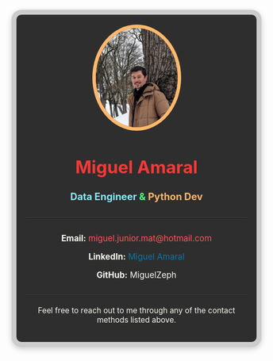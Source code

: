<div style="max-width: 500px; margin: auto; padding: 20px; border: 10px solid #ccc; border-radius: 20px; background-color: #2e2e2e; box-shadow: 0px 4px 12px rgba(0, 0, 0, 0.2); color: #f8f8f2;">
<!-- Profile Picture -->
<div style="text-align: center; margin-bottom: 20px;">
    <img src="../about/img/profile_raw.png" alt="Profile Picture" style="border-radius: 100%; width: 165px; height: 200px; border: 7px solid #ffb86c;">
</div>

<!-- Name and Title -->
<h1 style="text-align: center; color: #f73838; font-size: 2.5em; margin-bottom: 10px;">Miguel Amaral</h1>
<h2 style="text-align: center; font-size: 1.4em; margin-bottom: 30px;">
    <span style="color: #8be9fd;">Data Engineer</span>
    <span style="color: #50fa7b;"> & </span>
    <span style="color: #ffb86c;">Python Dev</span>
</h2>

<!-- Contact Information -->
<hr style="border-top: 1px solid #444; margin-bottom: 30px;">

<div style="text-align: center; font-size: 1.2em;">
    <p>
        <strong>Email:</strong> 
        <a href="mailto:miguel.junior.mat@hotmail.com" style="color: #ff5555; text-decoration: none;">
            miguel.junior.mat@hotmail.com
        </a>
    </p>
    <p>
        <strong>LinkedIn:</strong> 
        <a href="https://www.linkedin.com/in/miguel-amaral-56a11610a/" target="_blank" style="color: #0e76a8; text-decoration: none;">
            Miguel Amaral
        </a>
    </p>
    <p>
        <strong>GitHub:</strong> 
        <a href="https://github.com/miguelzeph" target="_blank" style="color: #f8f8f2; text-decoration: none;">
            MiguelZeph
        </a>
    </p>
</div>

<hr style="border-top: 1px solid #444; margin-top: 30px;">

<!-- Call to Action -->
<div style="text-align: center; margin-top: 20px;">
    <p style="font-size: 1.1em;">Feel free to reach out to me through any of the contact methods listed above.</p>
</div>
</div>


<!-- OLD VERSION

# Contact Information

## Miguel Amaral

**Python Developer & Data Engineer**

---

**Email:** [miguel.junior.mat@hotmail.com](mailto:miguel.junior.mat@hotmail.com)

**LinkedIn:** [Miguel Amaral](https://www.linkedin.com/in/miguel-amaral-56a11610a/)

**GitHub:** [MiguelZeph](https://github.com/miguelzeph)

---

Feel free to reach out to me through any of the contact methods listed above. -->
